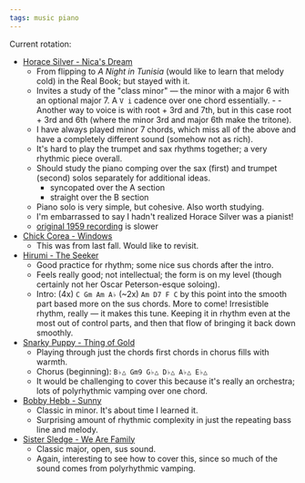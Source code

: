 ```yaml
---
tags: music piano
---
```


Current rotation:

- [Horace Silver - Nica's Dream](https://www.youtube.com/watch?v=KDrxzKYdwsA)
  - From flipping to _A Night in Tunisia_ (would like to learn that melody cold) in the Real Book; but stayed with it.
  - Invites a study of the "class minor" — the minor with a major 6 with an optional major 7. A `V i` cadence over one chord essentially. - - Another way to voice is with root + 3rd and 7th, but in this case root + 3rd and 6th (where the minor 3rd and major 6th make the tritone).
  - I have always played minor 7 chords, which miss all of the above and have a completely different sound (somehow not as rich).
  - It's hard to play the trumpet and sax rhythms together; a very rhythmic piece overall.
  - Should study the piano comping over the sax (first) and trumpet (second) solos separately for additional ideas.
    - syncopated over the A section
    - straight over the B section
  - Piano solo is very simple, but cohesive. Also worth studying.
  - I'm embarrassed to say I hadn't realized Horace Silver was a pianist!
  - [original 1959 recording](https://www.youtube.com/watch?v=8Lju13U1zEE) is slower
- [Chick Corea - Windows](https://www.youtube.com/watch?v=Hp5B64jXbu0)
  - This was from last fall. Would like to revisit.
- [Hirumi - The Seeker](https://www.youtube.com/watch?v=hHDNaw1NLTM)
  - Good practice for rhythm; some nice sus chords after the intro.
  - Feels really good; not intellectual; the form is on my level (though certainly not her Oscar Peterson-esque soloing).
  - Intro: (4x) `C Gm Am A♭` (~2x) `Am D7 F C` by this point into the smooth part based more on the sus chords. More to come! Irresistible rhythm, really — it makes this tune. Keeping it in rhythm even at the most out of control parts, and then that flow of bringing it back down smoothly.
- [Snarky Puppy - Thing of Gold](https://www.youtube.com/watch?v=eZBlRkF0-to)
  - Playing through just the chords first chords in chorus fills with warmth.
  - Chorus (beginning): `B♭△ Gm9 G♭△ D♭△ A♭△ E♭△`
  - It would be challenging to cover this because it's really an orchestra; lots of polyrhythmic vamping over one chord.
- [Bobby Hebb - Sunny](https://www.youtube.com/watch?v=ubvYQxTXO3U)
  - Classic in minor. It's about time I learned it.
  - Surprising amount of rhythmic complexity in just the repeating bass line and melody.
- [Sister Sledge - We Are Family](https://www.youtube.com/watch?v=oMVe_HcyP9Y&t=1s)
  - Classic major, open, sus sound.
  - Again, interesting to see how to cover this, since so much of the sound comes from polyrhythmic vamping.
